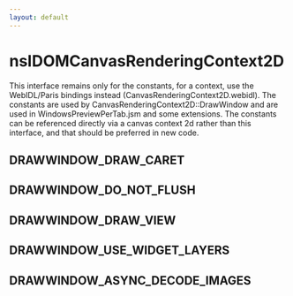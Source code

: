 ```yaml
---
layout: default
---
```


# nsIDOMCanvasRenderingContext2D #

This interface remains only for the constants, for a context, use the
WebIDL/Paris bindings instead (CanvasRenderingContext2D.webidl).
The constants are used by CanvasRenderingContext2D::DrawWindow and are
used in WindowsPreviewPerTab.jsm and some extensions. The constants can
be referenced directly via a canvas context 2d rather than this interface,
and that should be preferred in new code. 


## DRAWWINDOW_DRAW_CARET ##

## DRAWWINDOW_DO_NOT_FLUSH ##

## DRAWWINDOW_DRAW_VIEW ##

## DRAWWINDOW_USE_WIDGET_LAYERS ##

## DRAWWINDOW_ASYNC_DECODE_IMAGES ##
